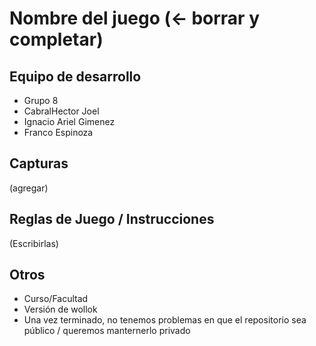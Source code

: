 # Nombre del juego (<- borrar y completar)

## Equipo de desarrollo

- Grupo 8
- CabralHector Joel 
- Ignacio Ariel Gimenez
- Franco Espinoza

## Capturas

(agregar)

## Reglas de Juego / Instrucciones

(Escribirlas)


## Otros

- Curso/Facultad
- Versión de wollok
- Una vez terminado, no tenemos problemas en que el repositorio sea público / queremos manternerlo privado
